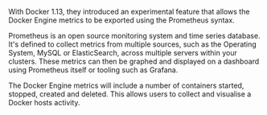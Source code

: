 With Docker 1.13, they introduced an experimental feature that allows the Docker Engine metrics to be exported using the Prometheus syntax.

Prometheus is an open source monitoring system and time series database. It's defined to collect metrics from multiple sources, such as the Operating System, MySQL or ElasticSearch, across multiple servers within your clusters. These metrics can then be graphed and displayed on a dashboard using Prometheus itself or tooling such as Grafana.

The Docker Engine metrics will include a number of containers started, stopped, created and deleted. This allows users to collect and visualise a Docker hosts activity. 
